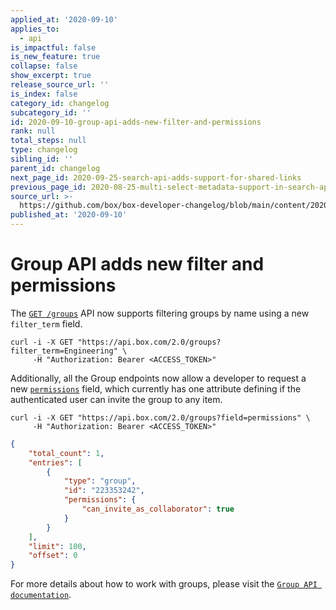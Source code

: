 ```yaml
---
applied_at: '2020-09-10'
applies_to:
  - api
is_impactful: false
is_new_feature: true
collapse: false
show_excerpt: true
release_source_url: ''
is_index: false
category_id: changelog
subcategory_id: ''
id: 2020-09-10-group-api-adds-new-filter-and-permissions
rank: null
total_steps: null
type: changelog
sibling_id: ''
parent_id: changelog
next_page_id: 2020-09-25-search-api-adds-support-for-shared-links
previous_page_id: 2020-08-25-multi-select-metadata-support-in-search-api
source_url: >-
  https://github.com/box/box-developer-changelog/blob/main/content/2020/09-10-group-api-adds-new-filter-and-permissions.md
published_at: '2020-09-10'
---
```

# Group API adds new filter and permissions

The [`GET /groups`](e://get_groups) API now supports
filtering groups by name using a new `filter_term` field.

```curl
curl -i -X GET "https://api.box.com/2.0/groups?filter_term=Engineering" \
     -H "Authorization: Bearer <ACCESS_TOKEN>"
```

Additionally, all the Group endpoints now allow a developer to request
a new
[`permissions`](r://group--full/#param-permissions)
field, which currently has one attribute defining
if the authenticated user can invite the group to any item.

```curl
curl -i -X GET "https://api.box.com/2.0/groups?field=permissions" \
     -H "Authorization: Bearer <ACCESS_TOKEN>"
```

```json
{
    "total_count": 1,
    "entries": [
        {
            "type": "group",
            "id": "223353242",
            "permissions": {
                "can_invite_as_collaborator": true
            }
        }
    ],
    "limit": 100,
    "offset": 0
}
```

For more details about how to work with groups, please visit the
[`Group API documentation`](e://get_groups).
